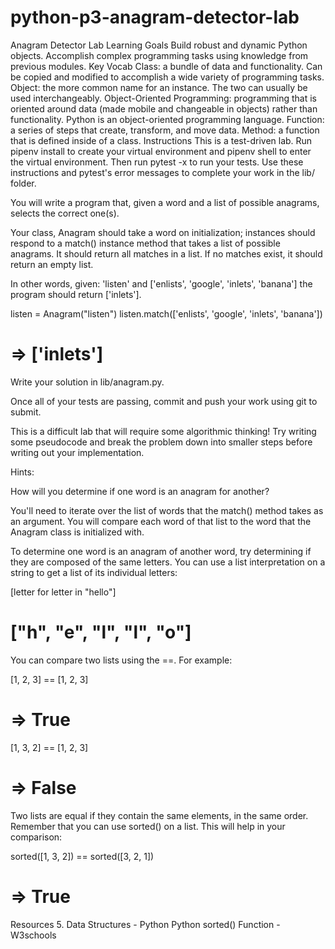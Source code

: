 # python-p3-anagram-detector-lab
Anagram Detector Lab
Learning Goals
Build robust and dynamic Python objects.
Accomplish complex programming tasks using knowledge from previous modules.
Key Vocab
Class: a bundle of data and functionality. Can be copied and modified to accomplish a wide variety of programming tasks.
Object: the more common name for an instance. The two can usually be used interchangeably.
Object-Oriented Programming: programming that is oriented around data (made mobile and changeable in objects) rather than functionality. Python is an object-oriented programming language.
Function: a series of steps that create, transform, and move data.
Method: a function that is defined inside of a class.
Instructions
This is a test-driven lab. Run pipenv install to create your virtual environment and pipenv shell to enter the virtual environment. Then run pytest -x to run your tests. Use these instructions and pytest's error messages to complete your work in the lib/ folder.

You will write a program that, given a word and a list of possible anagrams, selects the correct one(s).

Your class, Anagram should take a word on initialization; instances should respond to a match() instance method that takes a list of possible anagrams. It should return all matches in a list. If no matches exist, it should return an empty list.

In other words, given: 'listen' and ['enlists', 'google', 'inlets', 'banana'] the program should return ['inlets'].

listen = Anagram("listen")
listen.match(['enlists', 'google', 'inlets', 'banana'])
# => ['inlets']
Write your solution in lib/anagram.py.

Once all of your tests are passing, commit and push your work using git to submit.

This is a difficult lab that will require some algorithmic thinking! Try writing some pseudocode and break the problem down into smaller steps before writing out your implementation.

Hints:

How will you determine if one word is an anagram for another?

You'll need to iterate over the list of words that the match() method takes as an argument. You will compare each word of that list to the word that the Anagram class is initialized with.

To determine one word is an anagram of another word, try determining if they are composed of the same letters. You can use a list interpretation on a string to get a list of its individual letters:

[letter for letter in "hello"]
# ["h", "e", "l", "l", "o"]
You can compare two lists using the ==. For example:

[1, 2, 3] == [1, 2, 3]
# => True

[1, 3, 2] == [1, 2, 3]
# => False
Two lists are equal if they contain the same elements, in the same order. Remember that you can use sorted() on a list. This will help in your comparison:

sorted([1, 3, 2]) == sorted([3, 2, 1])
# => True
Resources
5. Data Structures - Python
Python sorted() Function - W3schools